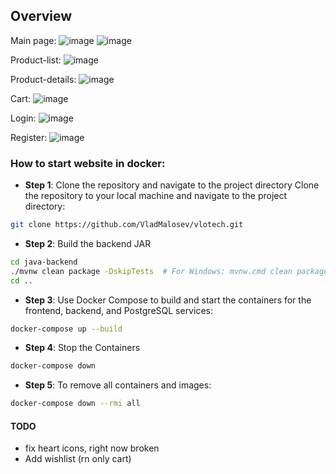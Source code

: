 ## Overview
Main page:
![image](https://github.com/user-attachments/assets/0c91f630-abc9-41bf-bdc8-7af4c222b31d)
![image](https://github.com/user-attachments/assets/bf048179-ccc1-46af-9217-cbfdafd4c7c1)

Product-list:
![image](https://github.com/user-attachments/assets/b5bf424c-ce81-49c7-9505-fc0d27ae83a7)

Product-details:
![image](https://github.com/user-attachments/assets/096d2eee-c7e1-42c7-a3a0-28327fd24f49)

Cart:
![image](https://github.com/user-attachments/assets/51e9da7b-fc97-4cc3-9a0f-685cb0d647ed)

Login:
![image](https://github.com/user-attachments/assets/b6f301f8-b827-40c2-a490-60807af4a392)

Register:
![image](https://github.com/user-attachments/assets/7d723ce7-8811-4f22-bd8f-d62465581d95)


### How to start website in docker:
- **Step 1**: Clone the repository and navigate to the project directory
  Clone the repository to your local machine and navigate to the project directory:
```bash
git clone https://github.com/VladMalosev/vlotech.git
``` 
- **Step 2**: Build the backend JAR
```bash
cd java-backend
./mvnw clean package -DskipTests  # For Windows: mvnw.cmd clean package -DskipTests
cd ..
```

- **Step 3**: Use Docker Compose to build and start the containers for the frontend, backend, and PostgreSQL services:
```bash
docker-compose up --build
```
- **Step 4**: Stop the Containers
```bash
docker-compose down
```
- **Step 5**: To remove all containers and images:
```bash
docker-compose down --rmi all
```



#### TODO
- fix heart icons, right now broken
- Add wishlist (rn only cart)

